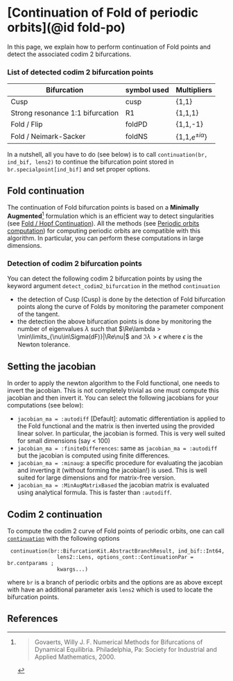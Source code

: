 # [Continuation of Fold of periodic orbits](@id fold-po)

In this page, we explain how to perform continuation of Fold points and detect the associated codim 2 bifurcations.

### List of detected codim 2 bifurcation points
|Bifurcation|symbol used|Multipliers
|---|---|---|
| Cusp | cusp | {1,1} |
| Strong resonance 1:1 bifurcation | R1 | {1,1,1} |
| Fold / Flip| foldPD | {1,1,-1} |
| Fold / Neimark-Sacker | foldNS | {1,1,$e^{\pm i\alpha }$} |

In a nutshell, all you have to do (see below) is to call `continuation(br, ind_bif, lens2)` to continue the bifurcation point stored in `br.specialpoint[ind_bif]` and set proper options.

## Fold continuation

The continuation of Fold bifurcation points is based on a **Minimally Augmented**[^Govaerts] formulation which is an efficient way to detect singularities (see [Fold / Hopf Continuation](@ref)). All the methods (see [Periodic orbits computation](@ref)) for computing periodic orbits are compatible with this algorithm. In particular, you can perform these computations in large dimensions.

### Detection of codim 2 bifurcation points

You can detect the following codim 2 bifurcation points by using the keyword argument `detect_codim2_bifurcation` in the method `continuation` 

- the detection of Cusp (Cusp) is done by the detection of Fold bifurcation points along the curve of Folds by monitoring the parameter component of the tangent.
- the detection the above bifurcation points is done by monitoring the number of eigenvalues $\lambda$ such that $\Re\lambda > \min\limits_{\nu\in\Sigma(dF)}|\Re\nu|$ and $\Im\lambda > \epsilon$ where $\epsilon$ is the Newton tolerance.

## Setting the jacobian

In order to apply the newton algorithm to the Fold functional, one needs to invert the jacobian. This is not completely trivial as one must compute this jacobian and then invert it. You can select the following jacobians for your computations (see below):

- `jacobian_ma = :autodiff` [Default]: automatic differentiation is applied to the Fold functional and the matrix is then inverted using the provided linear solver. In particular, the jacobian is formed. This is very well suited for small dimensions  (say < 100)
- `jacobian_ma = :finiteDifferences`: same as `jacobian_ma = :autodiff` but the jacobian is computed using finite differences.
- `jacobian_ma = :minaug`: a specific procedure for evaluating the jacobian and inverting it (without forming the jacobian!) is used. This is well suited for large dimensions and for matrix-free version.
- `jacobian_ma = :MinAugMatrixBased` the jacobian matrix is evaluated using analytical formula. This is faster than `:autodiff`.

## Codim 2 continuation

To compute the codim 2 curve of Fold points of periodic orbits, one can call [`continuation`](@ref) with the following options

```@docs
 continuation(br::BifurcationKit.AbstractBranchResult, ind_bif::Int64,
				lens2::Lens, options_cont::ContinuationPar = br.contparams ;
				kwargs...)
```

where `br` is a branch of periodic orbits and the options are as above except with have an additional parameter axis `lens2` which is used to locate the bifurcation points.

## References

[^Govaerts]: > Govaerts, Willy J. F. Numerical Methods for Bifurcations of Dynamical Equilibria. Philadelphia, Pa: Society for Industrial and Applied Mathematics, 2000.